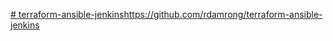 [# terraform-ansible-jenkins](https://github.com/rdamrong/terraform-ansible-jenkins)https://github.com/rdamrong/terraform-ansible-jenkins
